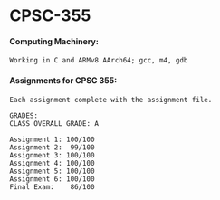 # CPSC-355
#### Computing Machinery:
    Working in C and ARMv8 AArch64; gcc, m4, gdb


#### Assignments for CPSC 355:
    Each assignment complete with the assignment file.
  
    GRADES:
    CLASS OVERALL GRADE: A
    
    Assignment 1: 100/100
    Assignment 2:  99/100
    Assignment 3: 100/100
    Assignment 4: 100/100
    Assignment 5: 100/100
    Assignment 6: 100/100
    Final Exam:    86/100
